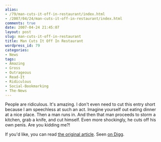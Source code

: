 ```yaml
---
alias:
- /79/man-cuts-it-off-in-restaurant/index.html
- /2007/04/24/man-cuts-it-off-in-restaurant/index.html
comments: true
date: 2007-04-24 21:45:07
layout: post
slug: man-cuts-it-off-in-restaurant
title: Man Cuts It Off In Restaurant
wordpress_id: 79
categories:
- News
tags:
- Amazing
- Gross
- Outrageous
- Read-It
- Ridiculous
- Social-Bookmarking
- The-News
---
```


People are ridiculous.  It's amazing.  I don't even need to cut this entry short because I am speechless at such an act.  Imagine yourself out eating dinner at a nice place.  Then a man runs in.  And then that man proceeds to storm a kitchen, grab a knife, and cut himself.  Even more shockingly, he cuts off his own penis.  Are you kidding me?!

If you'd like, you can read [the original article](http://news.bbc.co.uk/1/hi/england/london/6586879.stm).  Seen [on Digg](http://digg.com/world_news/Man_cuts_off_penis_in_restaurant_2).
